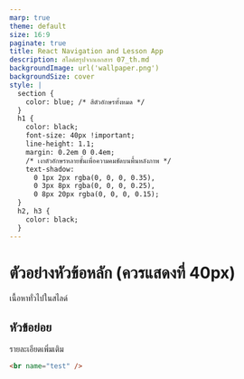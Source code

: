 ```yaml
---
marp: true
theme: default
size: 16:9
paginate: true
title: React Navigation and Lesson App
description: สไลด์สรุปจากเอกสาร 07_th.md
backgroundImage: url('wallpaper.png')
backgroundSize: cover
style: |
  section {
    color: blue; /* สีตัวอักษรทั้งหมด */
  }
  h1 {
    color: black;
    font-size: 40px !important;
    line-height: 1.1;
    margin: 0.2em 0 0.4em;
    /* เงาตัวอักษรหลายชั้นเพื่อความคมชัดบนพื้นหลังภาพ */
    text-shadow:
      0 1px 2px rgba(0, 0, 0, 0.35),
      0 3px 8px rgba(0, 0, 0, 0.25),
      0 8px 20px rgba(0, 0, 0, 0.15);
  }
  h2, h3 {
    color: black;
  }
---
```


# ตัวอย่างหัวข้อหลัก (ควรแสดงที่ 40px)

เนื้อหาทั่วไปในสไลด์

## หัวข้อย่อย

รายละเอียดเพิ่มเติม
```html
<br name="test" />
```



